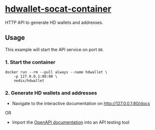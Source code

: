 # [hdwallet-socat-container][project]

HTTP API to generate HD wallets and addresses.

## Usage

This example will start the API service on port `80`.

### 1. Start the container

```shell
docker run --rm --pull always --name hdwallet \
    -p 127.0.0.1:80:80 \
    nedix/hdwallet
```


### 2. Generate HD wallets and addresses

- Navigate to the interactive documentation on http://127.0.0.1:80/docs

OR

- Import the [OpenAPI documentation][swagger] into an API testing tool


[project]: https://hub.docker.com/r/nedix/hdwallet
[swagger]: https://raw.githubusercontent.com/nedix/hdwallet-socat-container/refs/heads/main/rootfs/var/www/html/swagger.json
